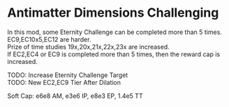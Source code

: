 # Antimatter Dimensions Challenging

In this mod, some Eternity Challenge can be completed more than 5 times.  
EC9,EC10x5,EC12 are harder.  
Prize of time studies 19x,20x,21x,22x,23x are increased.  
If EC2,EC4 or EC9 is completed more than 5 times, then the reward cap is increased.

TODO: Increase Eternity Challenge Target  
TODO: New EC2,EC9 Tier After Dilation

Soft Cap: e6e8 AM, e3e6 IP, e8e3 EP, 1.4e5 TT
